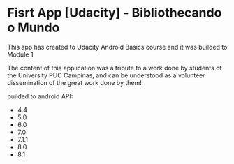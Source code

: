 # Fisrt App [Udacity] - Bibliothecando o Mundo
This app has created to Udacity Android Basics course and it was builded to Module 1

The content of this application was a tribute to a work done by students of the University PUC Campinas, and can be understood as a volunteer dissemination of the great work done by them!

builded to android API:

- 4.4
- 5.0
- 6.0
- 7.0
- 7.1.1
- 8.0
- 8.1
